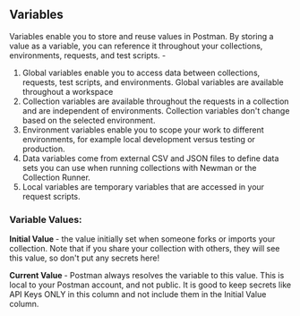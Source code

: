 ## Variables
Variables enable you to store and reuse values in Postman. By storing a value as a variable, you can reference it throughout your collections, environments, requests, and test scripts. - 

 1. Global variables enable you to access data between collections, requests, test scripts, and environments. Global variables are available throughout a workspace
 2. Collection variables are available throughout the requests in a collection and are independent of environments. Collection variables don't change based on the selected environment.
 3. Environment variables enable you to scope your work to different environments, for example local development versus testing or production.
 4. Data variables come from external CSV and JSON files to define data sets you can use when running collections with Newman or the Collection Runner.
 5. Local variables are temporary variables that are accessed in your request scripts.

 ### Variable Values:
 <strong >Initial Value </strong> - the value initially set when someone forks or imports your collection. Note that if you share your collection with others, they will see this value, so don't put any secrets here!

<strong> Current Value </strong>- Postman always resolves the variable to this value. This is local to your Postman account, and not public. It is good to keep secrets like API Keys ONLY in this column and not include them in the Initial Value column.
